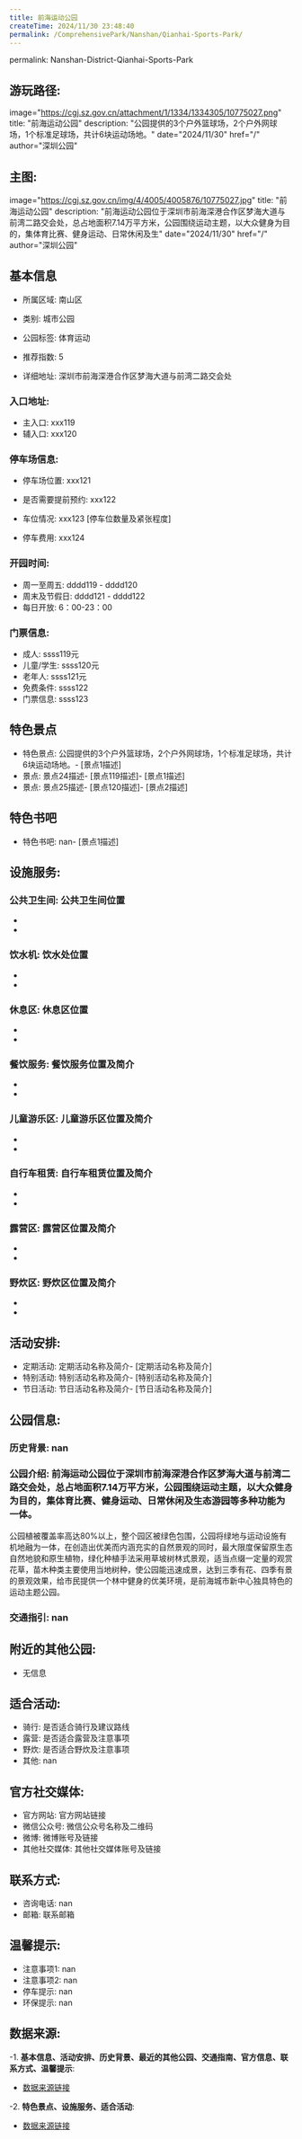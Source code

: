 ```yaml
---
title: 前海运动公园
createTime: 2024/11/30 23:48:40
permalink: /ComprehensivePark/Nanshan/Qianhai-Sports-Park/
---
```

permalink: Nanshan-District-Qianhai-Sports-Park
## 游玩路径:
image="https://cgj.sz.gov.cn/attachment/1/1334/1334305/10775027.png"
title: "前海运动公园"
description: "公园提供的3个户外篮球场，2个户外网球场，1个标准足球场，共计6块运动场地。"
date="2024/11/30"
href="/"
author="深圳公园"
## 主图:
image="https://cgj.sz.gov.cn/img/4/4005/4005876/10775027.jpg"
title: "前海运动公园"
description: "前海运动公园位于深圳市前海深港合作区梦海大道与前湾二路交会处，总占地面积7.14万平方米，公园围绕运动主题，以大众健身为目的，集体育比赛、健身运动、日常休闲及生"
date="2024/11/30"
href="/"
author="深圳公园"
## 基本信息

- 所属区域: 南山区

- 类别: 城市公园

- 公园标签: 体育运动

- 推荐指数: 5

- 详细地址: 深圳市前海深港合作区梦海大道与前湾二路交会处

### 入口地址:
- 主入口: xxx119
- 辅入口: xxx120
### 停车场信息:
- 停车场位置: xxx121

- 是否需要提前预约: xxx122

- 车位情况: xxx123 [停车位数量及紧张程度]

- 停车费用: xxx124

### 开园时间:
- 周一至周五: dddd119 - dddd120
- 周末及节假日: dddd121 - dddd122
- 每日开放: 6：00-23：00

### 门票信息:
- 成人: ssss119元
- 儿童/学生: ssss120元
- 老年人: ssss121元
- 免费条件: ssss122
- 门票信息: ssss123
## 特色景点
- 特色景点: 公园提供的3个户外篮球场，2个户外网球场，1个标准足球场，共计6块运动场地。- [景点1描述]
- 景点: 景点24描述- [景点119描述]- [景点1描述]
- 景点: 景点25描述- [景点120描述]- [景点2描述]
## 特色书吧
- 特色书吧: nan- [景点1描述]
## 设施服务:
### 公共卫生间: 公共卫生间位置
- 
- 
### 饮水机: 饮水处位置
- 
- 
### 休息区: 休息区位置
- 
- 
### 餐饮服务: 餐饮服务位置及简介
- 
- 
### 儿童游乐区: 儿童游乐区位置及简介
- 
- 
### 自行车租赁: 自行车租赁位置及简介
- 
- 
### 露营区: 露营区位置及简介
- 
- 
### 野炊区: 野炊区位置及简介

- 
- 
## 活动安排:
- 定期活动: 定期活动名称及简介- [定期活动名称及简介]
- 特别活动: 特别活动名称及简介- [特别活动名称及简介]
- 节日活动: 节日活动名称及简介- [节日活动名称及简介]
## 公园信息:
### 历史背景: nan
### 公园介绍: 前海运动公园位于深圳市前海深港合作区梦海大道与前湾二路交会处，总占地面积7.14万平方米，公园围绕运动主题，以大众健身为目的，集体育比赛、健身运动、日常休闲及生态游园等多种功能为一体。
公园植被覆盖率高达80%以上，整个园区被绿色包围，公园将绿地与运动设施有机地融为一体，在创造出优美而内涵充实的自然景观的同时，最大限度保留原生态自然地貌和原生植物，绿化种植手法采用草坡树林式景观，适当点缀一定量的观赏花草，苗木种类主要使用当地树种，使公园能迅速成景，达到三季有花、四季有景的景观效果，给市民提供一个林中健身的优美环境，是前海城市新中心独具特色的运动主题公园。
### 交通指引: nan

## 附近的其他公园:
- 无信息

## 适合活动:
- 骑行: 是否适合骑行及建议路线
- 露营: 是否适合露营及注意事项
- 野炊: 是否适合野炊及注意事项
- 其他: nan

## 官方社交媒体:
- 官方网站: 官方网站链接
- 微信公众号: 微信公众号名称及二维码
- 微博: 微博账号及链接
- 其他社交媒体: 其他社交媒体账号及链接

## 联系方式:
- 咨询电话: nan
- 邮箱: 联系邮箱

## 温馨提示:
- 注意事项1: nan
- 注意事项2: nan
- 停车提示: nan
- 环保提示: nan

## 数据来源:
-1. **基本信息、活动安排、历史背景、最近的其他公园、交通指南、官方信息、联系方式、温馨提示**:
- [数据来源链接](https://cgj.sz.gov.cn/xsmh/gysz/csgy/content/post_10775027.html)

-2. **特色景点、设施服务、适合活动**:
- [数据来源链接](https://cgj.sz.gov.cn/xsmh/gysz/csgy/content/post_10775027.html)

